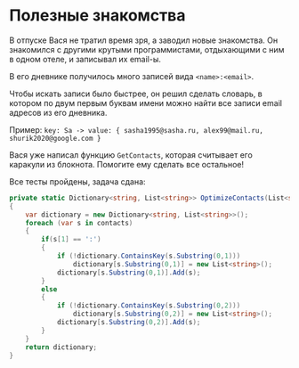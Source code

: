 # Полезные знакомства

В отпуске Вася не тратил время зря, а заводил новые знакомства. Он знакомился с другими крутыми программистами, отдыхающими с ним в одном отеле, и записывал их email-ы.

В его дневнике получилось много записей вида `<name>:<email>`.

Чтобы искать записи было быстрее, он решил сделать словарь, в котором по двум первым буквам имени можно найти все записи email адресов из его дневника.

Пример: `key: Sа -> value: { sasha1995@sasha.ru, alex99@mail.ru, shurik2020@google.com }`

Вася уже написал функцию `GetContacts`, которая считывает его каракули из блокнота. Помогите ему сделать все остальное!

Все тесты пройдены, задача сдана:
```cs
private static Dictionary<string, List<string>> OptimizeContacts(List<string> contacts)
{
    var dictionary = new Dictionary<string, List<string>>();
	foreach (var s in contacts)
	{
		if(s[1] == ':')
		{
			if (!dictionary.ContainsKey(s.Substring(0,1)))
				dictionary[s.Substring(0,1)] = new List<string>();
			dictionary[s.Substring(0,1)].Add(s);
		}
		else
		{
			if (!dictionary.ContainsKey(s.Substring(0,2)))
				dictionary[s.Substring(0,2)] = new List<string>();
			dictionary[s.Substring(0,2)].Add(s);
		}
	}
    return dictionary;
}
```
